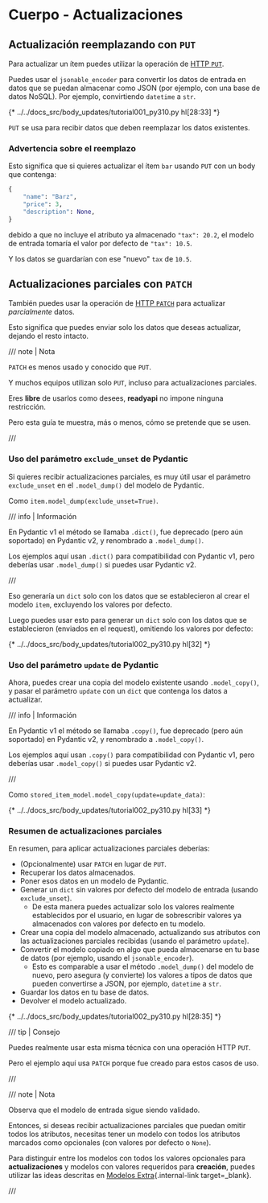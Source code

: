 # Cuerpo - Actualizaciones

## Actualización reemplazando con `PUT`

Para actualizar un ítem puedes utilizar la operación de <a href="https://developer.mozilla.org/en-US/docs/Web/HTTP/Methods/PUT" class="external-link" target="_blank">HTTP `PUT`</a>.

Puedes usar el `jsonable_encoder` para convertir los datos de entrada en datos que se puedan almacenar como JSON (por ejemplo, con una base de datos NoSQL). Por ejemplo, convirtiendo `datetime` a `str`.

{* ../../docs_src/body_updates/tutorial001_py310.py hl[28:33] *}

`PUT` se usa para recibir datos que deben reemplazar los datos existentes.

### Advertencia sobre el reemplazo

Esto significa que si quieres actualizar el ítem `bar` usando `PUT` con un body que contenga:

```Python
{
    "name": "Barz",
    "price": 3,
    "description": None,
}
```

debido a que no incluye el atributo ya almacenado `"tax": 20.2`, el modelo de entrada tomaría el valor por defecto de `"tax": 10.5`.

Y los datos se guardarían con ese "nuevo" `tax` de `10.5`.

## Actualizaciones parciales con `PATCH`

También puedes usar la operación de <a href="https://developer.mozilla.org/en-US/docs/Web/HTTP/Methods/PATCH" class="external-link" target="_blank">HTTP `PATCH`</a> para actualizar *parcialmente* datos.

Esto significa que puedes enviar solo los datos que deseas actualizar, dejando el resto intacto.

/// note | Nota

`PATCH` es menos usado y conocido que `PUT`.

Y muchos equipos utilizan solo `PUT`, incluso para actualizaciones parciales.

Eres **libre** de usarlos como desees, **readyapi** no impone ninguna restricción.

Pero esta guía te muestra, más o menos, cómo se pretende que se usen.

///

### Uso del parámetro `exclude_unset` de Pydantic

Si quieres recibir actualizaciones parciales, es muy útil usar el parámetro `exclude_unset` en el `.model_dump()` del modelo de Pydantic.

Como `item.model_dump(exclude_unset=True)`.

/// info | Información

En Pydantic v1 el método se llamaba `.dict()`, fue deprecado (pero aún soportado) en Pydantic v2, y renombrado a `.model_dump()`.

Los ejemplos aquí usan `.dict()` para compatibilidad con Pydantic v1, pero deberías usar `.model_dump()` si puedes usar Pydantic v2.

///

Eso generaría un `dict` solo con los datos que se establecieron al crear el modelo `item`, excluyendo los valores por defecto.

Luego puedes usar esto para generar un `dict` solo con los datos que se establecieron (enviados en el request), omitiendo los valores por defecto:

{* ../../docs_src/body_updates/tutorial002_py310.py hl[32] *}

### Uso del parámetro `update` de Pydantic

Ahora, puedes crear una copia del modelo existente usando `.model_copy()`, y pasar el parámetro `update` con un `dict` que contenga los datos a actualizar.

/// info | Información

En Pydantic v1 el método se llamaba `.copy()`, fue deprecado (pero aún soportado) en Pydantic v2, y renombrado a `.model_copy()`.

Los ejemplos aquí usan `.copy()` para compatibilidad con Pydantic v1, pero deberías usar `.model_copy()` si puedes usar Pydantic v2.

///

Como `stored_item_model.model_copy(update=update_data)`:

{* ../../docs_src/body_updates/tutorial002_py310.py hl[33] *}

### Resumen de actualizaciones parciales

En resumen, para aplicar actualizaciones parciales deberías:

* (Opcionalmente) usar `PATCH` en lugar de `PUT`.
* Recuperar los datos almacenados.
* Poner esos datos en un modelo de Pydantic.
* Generar un `dict` sin valores por defecto del modelo de entrada (usando `exclude_unset`).
    * De esta manera puedes actualizar solo los valores realmente establecidos por el usuario, en lugar de sobrescribir valores ya almacenados con valores por defecto en tu modelo.
* Crear una copia del modelo almacenado, actualizando sus atributos con las actualizaciones parciales recibidas (usando el parámetro `update`).
* Convertir el modelo copiado en algo que pueda almacenarse en tu base de datos (por ejemplo, usando el `jsonable_encoder`).
    * Esto es comparable a usar el método `.model_dump()` del modelo de nuevo, pero asegura (y convierte) los valores a tipos de datos que pueden convertirse a JSON, por ejemplo, `datetime` a `str`.
* Guardar los datos en tu base de datos.
* Devolver el modelo actualizado.

{* ../../docs_src/body_updates/tutorial002_py310.py hl[28:35] *}

/// tip | Consejo

Puedes realmente usar esta misma técnica con una operación HTTP `PUT`.

Pero el ejemplo aquí usa `PATCH` porque fue creado para estos casos de uso.

///

/// note | Nota

Observa que el modelo de entrada sigue siendo validado.

Entonces, si deseas recibir actualizaciones parciales que puedan omitir todos los atributos, necesitas tener un modelo con todos los atributos marcados como opcionales (con valores por defecto o `None`).

Para distinguir entre los modelos con todos los valores opcionales para **actualizaciones** y modelos con valores requeridos para **creación**, puedes utilizar las ideas descritas en [Modelos Extra](extra-models.md){.internal-link target=_blank}.

///
